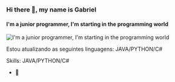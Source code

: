 ### Hi there 👋, my name is Gabriel
#### I'm a junior programmer, I'm starting in the programming world
![I'm a junior programmer, I'm starting in the programming world](https://arturssmirnovs.github.io/github-profile-readme-generator/images/banner.png)

Estou atualizando as seguintes linguagens: JAVA/PYTHON/C#

Skills: JAVA/PYTHON/C#

- 🔭 
